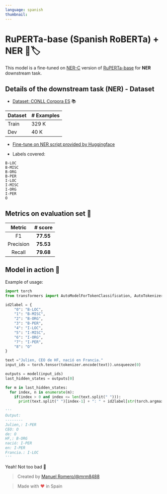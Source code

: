 ```yaml
---
language: spanish
thumbnail:
---
```


# RuPERTa-base  (Spanish RoBERTa) + NER 🎃🏷

This model is a fine-tuned on [NER-C](https://www.kaggle.com/nltkdata/conll-corpora) version of [RuPERTa-base](https://huggingface.co/mrm8488/RuPERTa-base) for **NER** downstream task.

## Details of the downstream task (NER) - Dataset

- [Dataset:  CONLL Corpora ES](https://www.kaggle.com/nltkdata/conll-corpora) 📚

| Dataset                | # Examples |
| ---------------------- | ----- |
| Train                  |  329 K |
| Dev                    | 40 K |


- [Fine-tune on NER script provided by Huggingface](https://github.com/huggingface/transformers/blob/master/examples/token-classification/run_ner.py)

- Labels covered:

```
B-LOC
B-MISC
B-ORG
B-PER
I-LOC
I-MISC
I-ORG
I-PER
O
```

## Metrics on evaluation set 🧾

|                                                      Metric                                                       |  # score  |
| :------------------------------------------------------------------------------------: | :-------: |
| F1                                       | **77.55**  
| Precision                                | **75.53** | 
| Recall                                   | **79.68** |    

## Model in action 🔨


Example of usage:

```python
import torch
from transformers import AutoModelForTokenClassification, AutoTokenizer

id2label = {
    "0": "B-LOC",
    "1": "B-MISC",
    "2": "B-ORG",
    "3": "B-PER",
    "4": "I-LOC",
    "5": "I-MISC",
    "6": "I-ORG",
    "7": "I-PER",
    "8": "O"
}

text ="Julien, CEO de HF, nació en Francia."
input_ids = torch.tensor(tokenizer.encode(text)).unsqueeze(0)

outputs = model(input_ids)
last_hidden_states = outputs[0]

for m in last_hidden_states:
  for index, n in enumerate(m):
    if(index > 0 and index <= len(text.split(" "))):
      print(text.split(" ")[index-1] + ": " + id2label[str(torch.argmax(n).item())])
      
'''
Output:
--------
Julien,: I-PER
CEO: O
de: O
HF,: B-ORG
nació: I-PER
en: I-PER
Francia.: I-LOC
'''
```
Yeah! Not too bad 🎉

> Created by [Manuel Romero/@mrm8488](https://twitter.com/mrm8488)

> Made with <span style="color: #e25555;">&hearts;</span> in Spain

